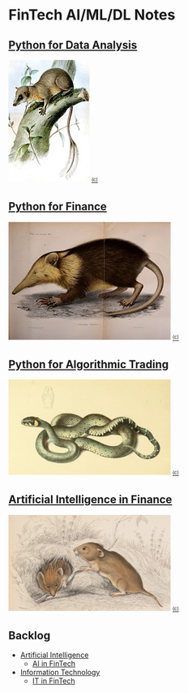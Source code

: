 # FinTech AI/ML/DL Notes

## [Python for Data Analysis](01-python-for-data-analysis)
[![Python for Data Analysis](01-python-for-data-analysis/cover/1_ptilocercus_lowii_160x240.jpg?raw=true "Python for Data Analysis")](01-python-for-data-analysis)
[<sub><sup>(c)</sup></sub>](https://commons.wikimedia.org/wiki/File:Ptilocercus_lowii_2.jpg)

## [Python for Finance](02-python-for-finance)
[![Python for Finance](02-python-for-finance/cover/1_solenodon_cubanus_320x232.jpg?raw=true "Python for Finance")](02-python-for-finance)
[<sub><sup>(c)</sup></sub>](https://commons.wikimedia.org/wiki/File:Abhandlungen_der_K%C3%B6niglichen_Akademie_der_Wissenschaften_in_Berlin_(1863)_(16740609846).jpg)

## [Python for Algorithmic Trading](03-python-for-algorithmic-trading)
[![Python for Algorithmic Trading](03-python-for-algorithmic-trading/cover/coluber_natrix_320.jpg?raw=true "Python for Algorithmic Trading")](03-python-for-algorithmic-trading)
[<sub><sup>(c)</sup></sub>](https://commons.wikimedia.org/wiki/File:Die_Schlangen_W%C3%BCrttembergs_(Plate-_Coluber_Natrix)_BHL4389908.jpg)

## [Artificial Intelligence in Finance](04-artificial-intelligence-in-finance)
[![Artificial Intelligence in Finance](04-artificial-intelligence-in-finance/cover/arvicola_pratensis_320.jpg?raw=true "Artificial Intelligence in Finance")](04-artificial-intelligence-in-finance)
[<sub><sup>(c)</sup></sub>](https://commons.wikimedia.org/wiki/File:Arvicola_pratensis_-_1700-1880_-_Print_-_Iconographia_Zoologica_-_Special_Collections_University_of_Amsterdam_-_UBA01_IZ20500125.tif)

## Backlog
- [Artificial Intelligence](ai.md)
  - [AI in FinTech](ai-in-fin-tech.md)
- [Information Technology](it.md)
  - [IT in FinTech](it-in-fin-tech.md)
